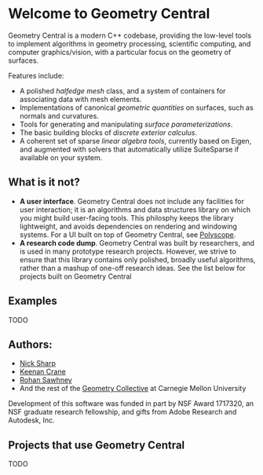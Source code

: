 # Welcome to Geometry Central

Geometry Central is a modern C++ codebase, providing the low-level tools to implement algorithms in geometry processing, scientific computing, and computer graphics/vision, with a particular focus on the geometry of surfaces.

Features include:

- A polished *halfedge mesh* class, and a system of containers for associating data with mesh elements.
- Implementations of canonical *geometric quantities* on surfaces, such as normals and curvatures.
- Tools for generating and manipulating *surface parameterizations*.
- The basic building blocks of *discrete exterior calculus*.
- A coherent set of sparse *linear algebra tools*, currently based on Eigen, and augmented with solvers that automatically utilize SuiteSparse if available on your system.


## What is it not?
- **A user interface**. Geometry Central does not include any facilities for user interaction; it is an algorithms and data structures library on which you might build user-facing tools. This philosphy keeps the library lightweight, and avoids dependencies on rendering and windowing systems. For a UI built on top of Geometry Central, see [Polyscope](https://github.com/nmwsharp/polyscope).
- **A research code dump**. Geometry Central was built by researchers, and is used in many prototype research projects. However, we strive to ensure that this library contains only polished, broadly useful algorithms, rather than a mashup of one-off research ideas. See the list below for projects built on Geometry Central 

## Examples

TODO
## Authors:
- [Nick Sharp](http://nmwsharp.com)
- [Keenan Crane](http://keenan.is/here)
- [Rohan Sawhney](http://rohansawhney.io/)
- And the rest of the [Geometry Collective](http://geometry.cs.cmu.edu) at Carnegie Mellon University

Development of this software was funded in part by NSF Award 1717320, an NSF graduate research fellowship, and gifts from Adobe Research and Autodesk, Inc.

## Projects that use Geometry Central

TODO
